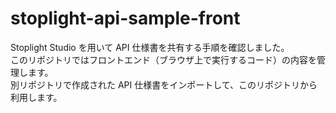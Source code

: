 # stoplight-api-sample-front

Stoplight Studio を用いて API 仕様書を共有する手順を確認しました。  
このリポジトリではフロントエンド（ブラウザ上で実行するコード）の内容を管理します。  
別リポジトリで作成された API 仕様書をインポートして、このリポジトリから利用します。
